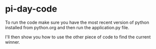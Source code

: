 # pi-day-code

To run the code make sure you have the most recent version of python installed from python.org and then run the application.py file. 

I'll then show you how to use the other piece of code to find the current winner. 
